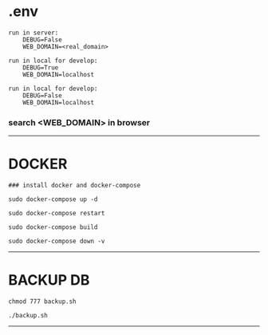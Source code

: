 # .env
```
run in server:
    DEBUG=False
    WEB_DOMAIN=<real_domain>

run in local for develop:
    DEBUG=True
    WEB_DOMAIN=localhost

run in local for develop:
    DEBUG=False
    WEB_DOMAIN=localhost
```
### search <WEB_DOMAIN> in browser 


***

# DOCKER
```
### install docker and docker-compose

sudo docker-compose up -d

sudo docker-compose restart

sudo docker-compose build

sudo docker-compose down -v
```

***

# BACKUP DB
```
chmod 777 backup.sh

./backup.sh
```

***
